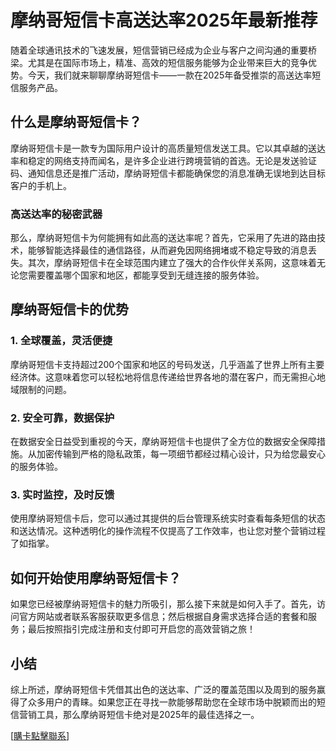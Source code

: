 # 摩纳哥短信卡高送达率2025年最新推荐

随着全球通讯技术的飞速发展，短信营销已经成为企业与客户之间沟通的重要桥梁。尤其是在国际市场上，精准、高效的短信服务能够为企业带来巨大的竞争优势。今天，我们就来聊聊摩纳哥短信卡——一款在2025年备受推崇的高送达率短信服务产品。

## 什么是摩纳哥短信卡？

摩纳哥短信卡是一款专为国际用户设计的高质量短信发送工具。它以其卓越的送达率和稳定的网络支持而闻名，是许多企业进行跨境营销的首选。无论是发送验证码、通知信息还是推广活动，摩纳哥短信卡都能确保您的消息准确无误地到达目标客户的手机上。

### 高送达率的秘密武器

那么，摩纳哥短信卡为何能拥有如此高的送达率呢？首先，它采用了先进的路由技术，能够智能选择最佳的通信路径，从而避免因网络拥堵或不稳定导致的消息丢失。其次，摩纳哥短信卡在全球范围内建立了强大的合作伙伴关系网，这意味着无论您需要覆盖哪个国家和地区，都能享受到无缝连接的服务体验。

## 摩纳哥短信卡的优势

### 1. 全球覆盖，灵活便捷

摩纳哥短信卡支持超过200个国家和地区的号码发送，几乎涵盖了世界上所有主要经济体。这意味着您可以轻松地将信息传递给世界各地的潜在客户，而无需担心地域限制的问题。

### 2. 安全可靠，数据保护

在数据安全日益受到重视的今天，摩纳哥短信卡也提供了全方位的数据安全保障措施。从加密传输到严格的隐私政策，每一项细节都经过精心设计，只为给您最安心的服务体验。

### 3. 实时监控，及时反馈

使用摩纳哥短信卡后，您可以通过其提供的后台管理系统实时查看每条短信的状态和送达情况。这种透明化的操作流程不仅提高了工作效率，也让您对整个营销过程了如指掌。

## 如何开始使用摩纳哥短信卡？

如果您已经被摩纳哥短信卡的魅力所吸引，那么接下来就是如何入手了。首先，访问官方网站或者联系客服获取更多信息；然后根据自身需求选择合适的套餐和服务；最后按照指引完成注册和支付即可开启您的高效营销之旅！

## 小结

综上所述，摩纳哥短信卡凭借其出色的送达率、广泛的覆盖范围以及周到的服务赢得了众多用户的青睐。如果您正在寻找一款能够帮助您在全球市场中脱颖而出的短信营销工具，那么摩纳哥短信卡绝对是2025年的最佳选择之一。

[[購卡點擊聯系](https://t.me/s/SXDXQF)]
